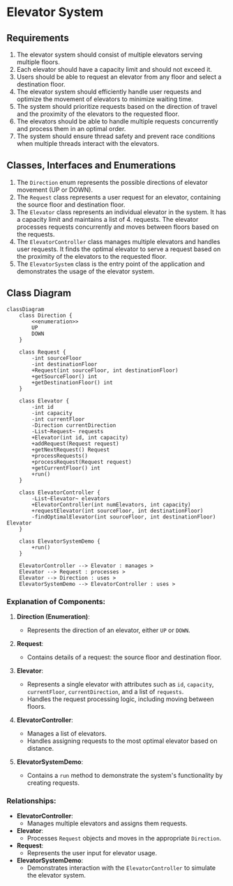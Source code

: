 # Elevator System

## Requirements
1. The elevator system should consist of multiple elevators serving multiple floors.
2. Each elevator should have a capacity limit and should not exceed it.
3. Users should be able to request an elevator from any floor and select a destination floor.
4. The elevator system should efficiently handle user requests and optimize the movement of elevators to minimize waiting time.
5. The system should prioritize requests based on the direction of travel and the proximity of the elevators to the requested floor.
6. The elevators should be able to handle multiple requests concurrently and process them in an optimal order.
7. The system should ensure thread safety and prevent race conditions when multiple threads interact with the elevators.

## Classes, Interfaces and Enumerations
1. The `Direction` enum represents the possible directions of elevator movement (UP or DOWN).
2. The `Request` class represents a user request for an elevator, containing the source floor and destination floor.
3. The `Elevator` class represents an individual elevator in the system. It has a capacity limit and maintains a list of 4. requests. The elevator processes requests concurrently and moves between floors based on the requests.
4. The `ElevatorController` class manages multiple elevators and handles user requests. It finds the optimal elevator to serve a request based on the proximity of the elevators to the requested floor.
5. The `ElevatorSystem` class is the entry point of the application and demonstrates the usage of the elevator system.

## Class Diagram
```mermaid
classDiagram
    class Direction {
        <<enumeration>>
        UP
        DOWN
    }

    class Request {
        -int sourceFloor
        -int destinationFloor
        +Request(int sourceFloor, int destinationFloor)
        +getSourceFloor() int
        +getDestinationFloor() int
    }

    class Elevator {
        -int id
        -int capacity
        -int currentFloor
        -Direction currentDirection
        -List~Request~ requests
        +Elevator(int id, int capacity)
        +addRequest(Request request)
        +getNextRequest() Request
        +processRequests()
        +processRequest(Request request)
        +getCurrentFloor() int
        +run()
    }

    class ElevatorController {
        -List~Elevator~ elevators
        +ElevatorController(int numElevators, int capacity)
        +requestElevator(int sourceFloor, int destinationFloor)
        -findOptimalElevator(int sourceFloor, int destinationFloor) Elevator
    }

    class ElevatorSystemDemo {
        +run()
    }

    ElevatorController --> Elevator : manages >
    Elevator --> Request : processes >
    Elevator --> Direction : uses >
    ElevatorSystemDemo --> ElevatorController : uses >
```

### Explanation of Components:
1. **Direction (Enumeration)**:
   - Represents the direction of an elevator, either `UP` or `DOWN`.

2. **Request**:
   - Contains details of a request: the source floor and destination floor.

3. **Elevator**:
   - Represents a single elevator with attributes such as `id`, `capacity`, `currentFloor`, `currentDirection`, and a list of `requests`.
   - Handles the request processing logic, including moving between floors.

4. **ElevatorController**:
   - Manages a list of elevators.
   - Handles assigning requests to the most optimal elevator based on distance.

5. **ElevatorSystemDemo**:
   - Contains a `run` method to demonstrate the system's functionality by creating requests.

### Relationships:
- **ElevatorController**:
  - Manages multiple elevators and assigns them requests.
- **Elevator**:
  - Processes `Request` objects and moves in the appropriate `Direction`.
- **Request**:
  - Represents the user input for elevator usage.
- **ElevatorSystemDemo**:
  - Demonstrates interaction with the `ElevatorController` to simulate the elevator system.
